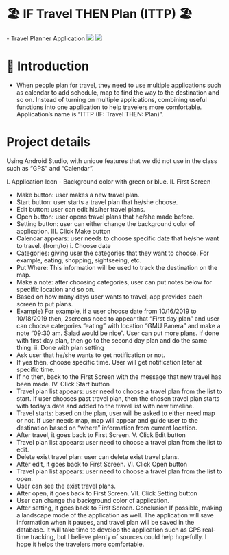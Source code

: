 # 🏖 IF Travel THEN Plan (ITTP) 🏖
<p>
- Travel Planner Application

<picture>
  <img src="https://img.shields.io/badge/Java-ED8B00?style=flat&logo=openjdk&logoColor=white"/>
</picture>

<picture>
  <img src="https://img.shields.io/badge/Android Studio-3DDC84?style=flat&logo=Android Studio&logoColor=white"/>
</picture>
</p>

# 🚀 Introduction

- When people plan for travel, they need to use multiple applications such as calendar
to add schedule, map to find the way to the destination and so on. Instead of turning
on multiple applications, combining useful functions into one application to help
travelers more comfortable. Application’s name is “ITTP (IF: Travel THEN: Plan)”.

# Project details





  Using Android Studio, with unique features that we did not use in the class such as
  “GPS” and “Calendar”.
  
  I. Application Icon
    - Background color with green or blue.
II. First Screen
- Make button: user makes a new travel plan.
- Start button: user starts a travel plan that he/she choose.
- Edit button: user can edit his/her travel plans.
- Open button: user opens travel plans that he/she made before.
- Setting button: user can either change the background color of
application.
III. Click Make button
- Calendar appears: user needs to choose specific date that he/she want to
travel. (from/to)
i. Choose date
- Categories: giving user the categories that they want to choose.
For example, eating, shopping, sightseeing, etc.
- Put Where: This information will be used to track the
destination on the map.
- Make a note: after choosing categories, user can put notes
below for specific location and so on.
- Based on how many days user wants to travel, app provides
each screen to put plans.
- Example)
For example, if a user choose date
from 10/16/2019 to 10/18/2019
then, 2screens need to appear that “First day plan” and user can
choose categories “eating” with location “GMU Panera” and
make a note “09:30 am. Salad would be nice”.
User can put more plans.
If done with first day plan, then go to the second day plan and
do the same thing.
ii. Done with plan setting
- Ask user that he/she wants to get notification or not.
- If yes then, choose specific time.
User will get notification later at specific time.
- If no then, back to the First Screen with the message that
new travel has been made.
IV. Click Start button
- Travel plan list appears: user need to choose a travel plan from the list to
start.
If user chooses past travel plan, then the chosen
travel plan starts with today’s date and added to
the travel list with new timeline.
- Travel starts: based on the plan, user will be asked to either need map or
not.
If user needs map, map will appear and guide user to the
destination based on “where” information from current
location.
- After travel, it goes back to First Screen.
V. Click Edit button
- Travel plan list appears: user need to choose a travel plan from the list to
edit.
- Delete exist travel plan: user can delete exist travel plans.
- After edit, it goes back to First Screen.
VI. Click Open button
- Travel plan list appears: user need to choose a travel plan from the list to
open.
- User can see the exist travel plans.
- After open, it goes back to First Screen.
VII. Click Setting button
- User can change the background color of application.
- After setting, it goes back to First Screen.
Conclusion
If possible, making a landscape mode of the application as well.
The application will save information when it pauses, and travel plan will be
saved in the database.
It will take time to develop the application such as GPS real-time tracking, but I
believe plenty of sources could help hopefully.
I hope it helps the travelers more comfortable.
